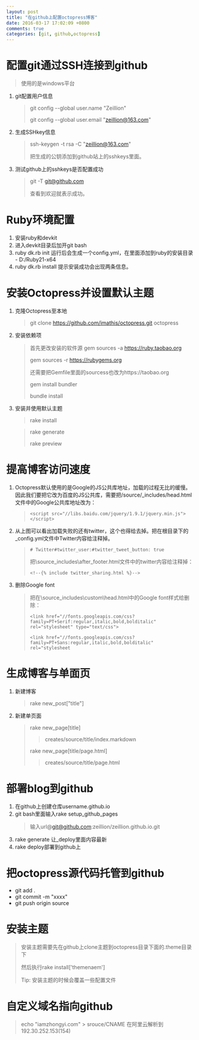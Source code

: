 ```yaml
---
layout: post
title: "在github上配置octopress博客"
date: 2016-03-17 17:02:09 +0800
comments: true
categories: [git, github,octopress]
---
```


# 配置git通过SSH连接到github

> 使用的是windows平台
> 

1. git配置用户信息
	> git config --global user.name "Zeillion" 
	> 
	> git config --global user.email "zeillion@163.com"
<!-- more -->
2. 生成SSHkey信息
	> ssh-keygen -t rsa -C "zeillion@163.com"
	> 
	> 把生成的公钥添加到github站上的sshkeys里面。

3. 测试github上的sshkeys是否配置成功
	> git -T git@github.com
	>
	> 查看到欢迎就表示成功。

# Ruby环境配置

1. 安装ruby和devkit
2. 进入devkit目录后加开git bash
3. ruby dk.rb init   运行后会生成一个config.yml，在里面添加到ruby的安装目录 - D:/Ruby21-x64
4. ruby dk.rb install 提示安装成功会出现两条信息。


# 安装Octopress并设置默认主题
1. 克隆Octopress至本地 
	>git clone https://github.com/imathis/octopress.git octopress
2. 安装依赖项 
	> 首先更改安装的软件源 gem sources -a https://ruby.taobao.org  
	>
	> gem sources -r https://rubygems.org  
	> 
	> 还需要把Gemfile里面的sourcess也改为https://taobao.org
	>
	> gem install bundler 
	> 
	> bundle install
3. 安装并使用默认主题   
	> rake install


	> rake generate  
	> 
	> rake preview

# 提高博客访问速度

1. Octopress默认使用的是Google的JS公共库地址，加载的过程无比的缓慢。因此我们要把它改为百度的JS公共库，需要把/source/_includes/head.html文件中的Google公共库地址改为：
	> ```<script src="//libs.baidu.com/jquery/1.9.1/jquery.min.js"></script>```
2. 从上图可以看出加载失败的还有twitter，这个也得给去掉。把在根目录下的_config.yml文件中Twitter内容给注释掉。
	> ```# Twitter#twitter_user:#twitter_tweet_button: true```
	> 
	>把\source\_includes\after_footer.html文件中的twitter内容给注释掉：
	>
	>```<!--{% include twitter_sharing.html %}-->```

3. 删除Google font
	> 把在\source\_includes\custom\head.html中的Google font样式给删除：
	>
	>```<link href="//fonts.googleapis.com/css?family=PT+Serif:regular,italic,bold,bolditalic" rel="stylesheet" type="text/css">```
	>
	>```<link href="//fonts.googleapis.com/css?family=PT+Sans:regular,italic,bold,bolditalic" rel="stylesheet```

# 生成博客与单面页
1. 新建博客
	> rake new_post["title"]
2. 新建单页面
	> rake new_page[title]
	>
	>  >creates/source/title/index.markdown
	> 
	> rake new_page[title/page.html]
	> 
	> > creates/source/title/page.html

# 部署blog到github
1. 在github上创建仓库username.github.io
2. git bash里面输入rake setup_github_pages
	> 输入url@git@github.com:zeillion/zeillion.github.io.git
3. rake generate 让_deploy里面内容最新
4. rake deploy部署到github上

# 把octopress源代码托管到github
- git add .
- git commit -m "xxxx"
- git push origin source

# 安装主题
> 安装主题需要先在github上clone主题到octopress目录下面的.theme目录下
> 
> 然后执行rake install['themenaem']
>
> Tip: 安装主题的时候会覆盖一些配置文件

# 自定义域名指向github
> echo  "iamzhongyi.com" > srouce/CNAME
> 在阿里云解析到192.30.252.153(154)
